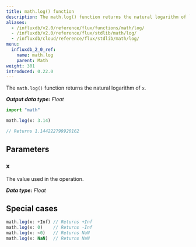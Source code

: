 ```yaml
---
title: math.log() function
description: The math.log() function returns the natural logarithm of `x`.
aliases:
  - /influxdb/v2.0/reference/flux/functions/math/log/
  - /influxdb/v2.0/reference/flux/stdlib/math/log/
  - /influxdb/cloud/reference/flux/stdlib/math/log/
menu:
  influxdb_2_0_ref:
    name: math.log
    parent: Math
weight: 301
introduced: 0.22.0
---
```


The `math.log()` function returns the natural logarithm of `x`.

_**Output data type:** Float_

```js
import "math"

math.log(x: 3.14)

// Returns 1.144222799920162
```

## Parameters

### x
The value used in the operation.

_**Data type:** Float_

## Special cases
```js
math.log(x: +Inf) // Returns +Inf
math.log(x: 0)    // Returns -Inf
math.log(x: <0)   // Returns NaN
math.log(x: NaN)  // Returns NaN
```
